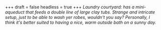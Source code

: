 
+++
draft = false
headless = true
+++
_Laundry courtyard: has a mini-aqueduct that feeds a double line of large clay tubs. Strange and intricate setup, just to be able to wash yer robes, wouldn't you say? Personally, I think it's better suited to having a nice, warm outside bath on a sunny day._
